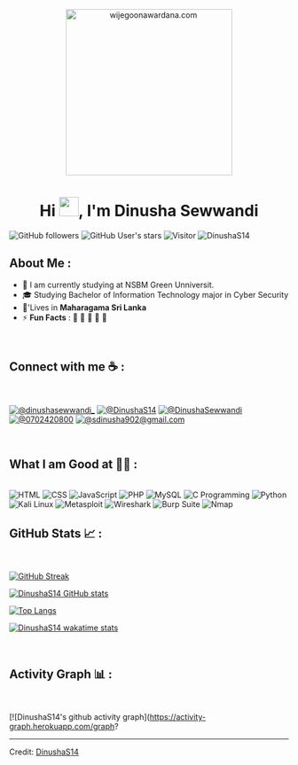 <div align="center" width="50">
    <img alt="wijegoonawardana.com" src="./assets/oh hi there.png" width="300"/>
</div>
<h1 align="center">Hi <img src="https://media.giphy.com/media/hvRJCLFzcasrR4ia7z/giphy.gif" width="35">, I'm Dinusha Sewwandi</h1>

![GitHub followers](https://img.shields.io/github/followers/DinushaS14?style=social)
![GitHub User's stars](https://img.shields.io/github/stars/DinushaS14?style=social)
![Visitor](https://visitor-badge.laobi.icu/badge?page_id=DinushaS14.repoName)
<img src="https://komarev.com/ghpvc/?username=DinushaS14" alt="DinushaS14" />


## About Me :

- 🏢 I am currently studying at NSBM Green Unniversit.
- 🎓 Studying Bachelor of Information Technology major in Cyber Security
- 🏡'Lives in **Maharagama Sri Lanka**
- ⚡ **Fun Facts** : 🍕 🏉 🏏 🎥 🚞

<br>

## Connect with me ☕ :

<br>

[![@dinushasewwandi_](https://img.icons8.com/fluency/48/000000/instagram-new.png "@dinushasewwandi_")](https://www.instagram.com/dinushasewwandi_/)
[![@DinushaS14](https://img.icons8.com/fluency/48/000000/facebook-new.png "@DinushaS14")](https://web.facebook.com/profile.php?id=100086070984480)
[![@DinushaSewwandi](https://img.icons8.com/fluency/48/000000/linkedin.png "@DinushaSewwandi")](https://www.linkedin.com/in/dinusha-sewwandi-377b5a252/)
[![@0702420800](https://img.icons8.com/fluency/48/000000/phone-disconnected.png "@0702420800")](tel:0702420800)
[![@sdinusha902@gmail.com](https://img.icons8.com/fluency/48/000000/apple-mail.png "@sdinusha902@gmail.com")](mailto:sdinusha902@gmail.com)


<br>

## What I am Good at 🧑‍💻 :

<br>

<img src="https://img.icons8.com/color/48/000000/html-5--v1.png" alt="HTML"/>
<img src="https://img.icons8.com/color/48/000000/css3.png" alt="CSS"/>
<img src="https://img.icons8.com/color/48/000000/javascript--v1.png" alt="JavaScript"/>
<img src="https://img.icons8.com/officel/48/000000/php-logo.png" alt="PHP"/>
<img src="https://img.icons8.com/color/48/000000/mysql-logo.png" alt="MySQL"/>
<img src="https://img.icons8.com/color/48/000000/c-programming.png" alt="C Programming"/>
<img src="https://img.icons8.com/color/48/000000/python.png" alt="Python"/>

<img src="https://img.icons8.com/color/48/000000/linux.png" alt="Kali Linux"/>
<img src="https://img.icons8.com/external-flat-juicy-fish/48/external-terminal-coding-and-development-flat-flat-juicy-fish.png" alt="Metasploit"/>
<img src="https://img.icons8.com/ios-filled/48/000000/wireshark.png" alt="Wireshark"/>
<img src="https://img.icons8.com/external-flaticons-lineal-color-flat-icons/48/external-bug-hunting-computer-programming-flaticons-lineal-color-flat-icons.png" alt="Burp Suite"/>
<img src="https://img.icons8.com/external-wanicon-lineal-color-wanicon/48/external-network-network-technology-wanicon-lineal-color-wanicon.png" alt="Nmap"/>


<br>



## GitHub Stats 📈 :

<br>

[![GitHub Streak](https://github-readme-streak-stats.herokuapp.com?user=DinushaS14&theme=algolia&date_format=M%20j%5B%2C%20Y%5D)](https://git.io/streak-stats)

[![DinushaS14 GitHub stats](https://github-readme-stats.vercel.app/api?username=DinushaS14&theme=algolia)](https://github.com/DinushaS14/github-readme-stats)

[![Top Langs](https://github-readme-stats.vercel.app/api/top-langs/?username=DinushaS14&theme=algolia)](https://github.com/DinushaS14/github-readme-stats)

[![DinushaS14 wakatime stats](https://github-readme-stats.vercel.app/api/wakatime?username=YOUR_WAKATIME_USERNAME&theme=algolia)](https://github.com/DinushaS14/github-readme-stats)


<br>



## Activity Graph 📊 :

<br>

[![DinushaS14's github activity graph](https://activity-graph.herokuapp.com/graph?

---

Credit: [DinushaS14](https://github.com/DinushaS14)



